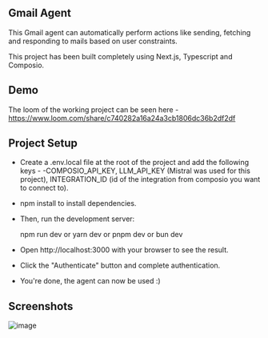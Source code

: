 ## Gmail Agent
This Gmail agent can automatically perform actions like sending, fetching and responding to mails based on user constraints.

This project has been built completely using Next.js, Typescript and Composio.

## Demo

The loom of the working project can be seen here - https://www.loom.com/share/c740282a16a24a3cb1806dc36b2df2df

## Project Setup

- Create a .env.local file at the root of the project and add the following keys -
    -COMPOSIO_API_KEY, LLM_API_KEY (Mistral was used for this project), INTEGRATION_ID (id of the integration from composio you want to connect to).

- npm install to install dependencies.
  
- Then, run the development server:

  npm run dev
  or
  yarn dev
  or
  pnpm dev
  or
  bun dev

- Open http://localhost:3000 with your browser to see the result.
- Click the "Authenticate" button and complete authentication.
- You're done, the agent can now be used :)

## Screenshots

![image](https://github.com/user-attachments/assets/dc5e4645-fbc4-43d5-9184-e3c76605a5e8)







